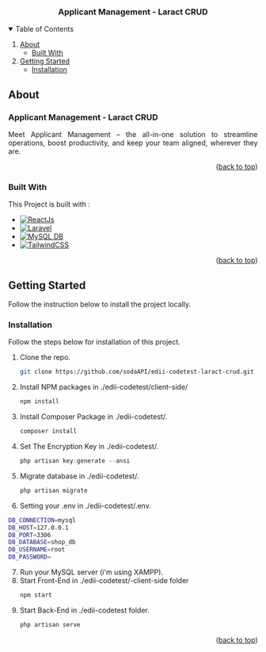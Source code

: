   <h3 align="center">Applicant Management - Laract CRUD</h3>

<!-- TABLE OF CONTENTS -->
<details open>
  <summary>Table of Contents</summary>
  <ol>
    <li>
      <a href="#about">About</a>
      <ul>
        <li><a href="#built-with">Built With</a></li>
      </ul>
    </li>
    <li>
      <a href="#getting-started">Getting Started</a>
      <ul>
        <li><a href="#installation">Installation</a></li>
      </ul>
    </li>
  </ol>
</details>

<!-- ABOUT THE PROJECT -->

## About

<div>
<h3>Applicant Management - Laract CRUD</h3>
<p align="justify">Meet Applicant Management – the all-in-one solution to streamline operations, boost productivity, and keep your team aligned, wherever they are.</p>
</div>

<p align="right">(<a href="#readme-top">back to top</a>)</p>

### Built With

This Project is built with :

-   [![ReactJs][React.js]][React-url]
-   [![Laravel][LaravelB]][Laravel-url]
-   [![MySQL DB][MySQL]][MySQL-url]
-   [![TailwindCSS][TailwindCSS]][TailwindCSS-url]

<p align="right">(<a href="#readme-top">back to top</a>)</p>

<!-- GETTING STARTED -->

## Getting Started

Follow the instruction below to install the project locally.

### Installation

Follow the steps below for installation of this project.

1. Clone the repo.
    ```sh
    git clone https://github.com/sodaAPI/edii-codetest-laract-crud.git
    ```
2. Install NPM packages in ./edii-codetest/client-side/
    ```sh
    npm install
    ```
3. Install Composer Package in ./edii-codetest/.
    ```js
    composer install
    ```
4. Set The Encryption Key in ./edii-codetest/.
    ```js
    php artisan key:generate --ansi
    ```
5. Migrate database in ./edii-codetest/.
    ```js
    php artisan migrate
    ```
6. Setting your .env in ./edii-codetest/.env.

```sh
DB_CONNECTION=mysql
DB_HOST=127.0.0.1
DB_PORT=3306
DB_DATABASE=shop_db
DB_USERNAME=root
DB_PASSWORD=
```

7. Run your MySQL server (i'm using XAMPP).
8. Start Front-End in ./edii-codetest/-client-side folder
    ```js
    npm start
    ```
9. Start Back-End in ./edii-codetest folder.
    ```js
    php artisan serve
    ```

<p align="right">(<a href="#readme-top">back to top</a>)</p>

<!-- MARKDOWN LINKS & IMAGES -->
<!-- https://www.markdownguide.org/basic-syntax/#reference-style-links -->

[React.js]: https://img.shields.io/badge/React_Js-20232A?style=for-the-badge&logo=react&logoColor=61DAFB
[LaravelB]: https://img.shields.io/badge/Laravel-20232A?style=for-the-badge&logo=laravel&logoColor=FFFFF
[TailwindCSS]: https://img.shields.io/badge/TailwindCSS-20232A?style=for-the-badge&logo=TailwindCSS&logoColor=06B6D4
[MySQL]: https://img.shields.io/badge/MySQL-20232A?style=for-the-badge&logo=mysql&logoColor=4479A1
[TailwindCSS-url]: https://tailwindcss.com/
[MySQL-url]: https://www.mysql.com/
[React-url]: https://reactjs.org/
[Laravel-url]: https://laravel.com/
